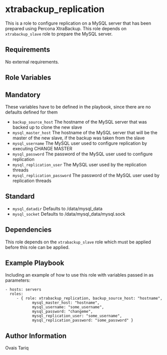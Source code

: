 xtrabackup_replication
======================
This is a role to configure replication on a MySQL server that has been prepared using Percona XtraBackup. 
This role depends on `xtrabackup_slave` role to prepare the MySQL server.

Requirements
------------

No external requirements.

Role Variables
--------------

## Mandatory
These variables have to be defined in the playbook, since there are no defaults defined for them
* `backup_source_host` The hostname of the MySQL server that was backed up to clone the new slave
* `mysql_master_host` The hostname of the MySQL server that will be the master of the new slave, if the backup was taken from the slave
* `mysql_username` The MySQL user used to configure replication by executing CHANGE MASTER
* `mysql_password` The password of the MySQL user used to configure replication
* `mysql_replication_user` The MySQL user used by the replication threads
* `mysql_replication_password` The password of the MySQL user used by replication threads

## Standard
* `mysql_datadir` Defaults to /data/mysql_data
* `mysql_socket` Defaults to /data/mysql_data/mysql.sock

Dependencies
------------

This role depends on the `xtrabackup_slave` role which must be applied before this role can be applied.

Example Playbook
-------------------------

Including an example of how to use this role with variables passed in as parameters:

    - hosts: servers
      roles:
         - { role: xtrabackup_replication, backup_source_host: "hostname",
                mysql_master_host: "hostname",
                mysql_username: "some_username",
                mysql_password: "changeme",
                mysql_replication_user: "some_username",
                mysql_replication_password: "some_password" }

Author Information
------------------

Ovais Tariq